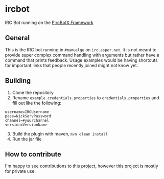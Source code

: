 # ircbot
IRC Bot running on the [PircBotX Framework](https://github.com/TheLQ/pircbotx)

## General

This is the IRC bot running in `#manuelgu` on `irc.esper.net`.
It is not meant to provide super complex command handling with arguments but rather have a command that prints feedback.
Usage examples would be having shortcuts for important links that people recently joined might not know yet.

## Building

1. Clone the repository
2. Rename `example.credentials.properties` to `credentials.properties` and fill out like the following:

  ```
  username=IRCUsername
  pass=NickServPassword
  channel=#yourchannel
  version=VersionName
  ```
  
3. Build the plugin with maven, `mvn clean install`
4. Run the jar file

## How to contribute

I'm happy to see contributions to this project, however this project is mostly for private use.
